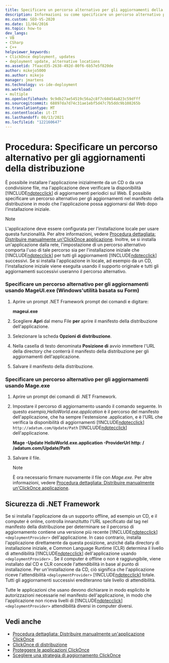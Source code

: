 ```yaml
---
title: Specificare un percorso alternativo per gli aggiornamenti della distribuzione
description: Informazioni su come specificare un percorso alternativo per gli aggiornamenti per l'ClickOnce nel manifesto della distribuzione.
ms.custom: SEO-VS-2020
ms.date: 11/04/2016
ms.topic: how-to
dev_langs:
- VB
- CSharp
- C++
helpviewer_keywords:
- ClickOnce deployment, updates
- deployment update, alternative locations
ms.assetid: 7faacd35-2638-492d-80f6-6b57e5f820de
author: mikejo5000
ms.author: mikejo
manager: jmartens
ms.technology: vs-ide-deployment
ms.workload:
- multiple
ms.openlocfilehash: 9c9db27ae54519c56a2c8f7c60454a823c59dfff
ms.sourcegitcommit: 68897da7d74c31ae1ebf5d47c7b5ddc9b108265b
ms.translationtype: MT
ms.contentlocale: it-IT
ms.lasthandoff: 08/13/2021
ms.locfileid: "122160647"
---
```

# <a name="how-to-specify-an-alternate-location-for-deployment-updates"></a>Procedura: Specificare un percorso alternativo per gli aggiornamenti della distribuzione
È possibile installare l'applicazione inizialmente da un CD o da una condivisione file, ma l'applicazione deve verificare la disponibilità [!INCLUDE[ndptecclick](../deployment/includes/ndptecclick_md.md)] di aggiornamenti periodici sul Web. È possibile specificare un percorso alternativo per gli aggiornamenti nel manifesto della distribuzione in modo che l'applicazione possa aggiornarsi dal Web dopo l'installazione iniziale.

> [!NOTE]
> L'applicazione deve essere configurata per l'installazione locale per usare questa funzionalità. Per altre informazioni, vedere [Procedura dettagliata: Distribuire manualmente un'ClickOnce applicazione](../deployment/walkthrough-manually-deploying-a-clickonce-application.md). Inoltre, se si installa un'applicazione dalla rete, l'impostazione di un percorso alternativo comporta l'uso di tale percorso sia per l'installazione iniziale che [!INCLUDE[ndptecclick](../deployment/includes/ndptecclick_md.md)] per tutti gli aggiornamenti [!INCLUDE[ndptecclick](../deployment/includes/ndptecclick_md.md)] successivi. Se si installa l'applicazione in locale, ad esempio da un CD, l'installazione iniziale viene eseguita usando il supporto originale e tutti gli aggiornamenti successivi useranno il percorso alternativo.

### <a name="specify-an-alternate-location-for-updates-by-using-mageuiexe-windows-forms-based-utility"></a>Specificare un percorso alternativo per gli aggiornamenti usando MageUI.exe (Windows'utilità basata su Form)

1. Aprire un prompt .NET Framework prompt dei comandi e digitare:

     **mageui.exe**

2. Scegliere **Apri** dal menu File **per** aprire il manifesto della distribuzione dell'applicazione.

3. Selezionare la scheda **Opzioni di distribuzione**.

4. Nella casella di testo denominata **Posizione di** avvio immettere l'URL della directory che conterrà il manifesto della distribuzione per gli aggiornamenti dell'applicazione.

5. Salvare il manifesto della distribuzione.

### <a name="specify-an-alternate-location-for-updates-by-using-mageexe"></a>Specificare un percorso alternativo per gli aggiornamenti usando Mage.exe

1. Aprire un prompt dei comandi di .NET Framework.

2. Impostare il percorso di aggiornamento usando il comando seguente. In questo *esempio,HelloWorld.exe.application* è il percorso del manifesto dell'applicazione, che ha sempre l'estensione .application, e è l'URL che verifica la disponibilità di aggiornamenti [!INCLUDE[ndptecclick](../deployment/includes/ndptecclick_md.md)] `http://adatum.com/Update/Path` [!INCLUDE[ndptecclick](../deployment/includes/ndptecclick_md.md)] dell'applicazione.

    **Mage -Update HelloWorld.exe.application -ProviderUrl http: \/ /adatum.com/Update/Path**

3. Salvare il file.

   > [!NOTE]
   > È ora necessario firmare nuovamente il file con *Mage.exe*. Per altre informazioni, vedere [Procedura dettagliata: Distribuire manualmente un'ClickOnce applicazione](../deployment/walkthrough-manually-deploying-a-clickonce-application.md).

## <a name="net-framework-security"></a>Sicurezza di .NET Framework
 Se si installa l'applicazione da un supporto offline, ad esempio un CD, e il computer è online, controlla innanzitutto l'URL specificato dal tag nel manifesto della distribuzione per determinare se il percorso di aggiornamento contiene una versione più recente [!INCLUDE[ndptecclick](../deployment/includes/ndptecclick_md.md)] `<deploymentProvider>` dell'applicazione. In caso contrario, installa l'applicazione direttamente da questa posizione, anziché dalla directory di installazione iniziale, e Common Language Runtime (CLR) determina il livello di attendibilità [!INCLUDE[ndptecclick](../deployment/includes/ndptecclick_md.md)] dell'applicazione usando `<deploymentProvider>` . Se il computer è offline o non è raggiungibile, viene installato dal CD e CLR concede l'attendibilità in base al punto di installazione. Per un'installazione da CD, ciò significa che l'applicazione riceve l'attendibilità `<deploymentProvider>` [!INCLUDE[ndptecclick](../deployment/includes/ndptecclick_md.md)] totale. Tutti gli aggiornamenti successivi erediteranno tale livello di attendibilità.

 Tutte le applicazioni che usano devono dichiarare in modo esplicito le autorizzazioni necessarie nel manifesto dell'applicazione, in modo che l'applicazione non riceva livelli di [!INCLUDE[ndptecclick](../deployment/includes/ndptecclick_md.md)] `<deploymentProvider>` attendibilità diversi in computer diversi.

## <a name="see-also"></a>Vedi anche
- [Procedura dettagliata: Distribuire manualmente un'applicazione ClickOnce](../deployment/walkthrough-manually-deploying-a-clickonce-application.md)
- [ClickOnce di distribuzione](../deployment/clickonce-deployment-manifest.md)
- [Proteggere le applicazioni ClickOnce](../deployment/securing-clickonce-applications.md)
- [Scegliere una strategia di aggiornamento ClickOnce](../deployment/choosing-a-clickonce-update-strategy.md)